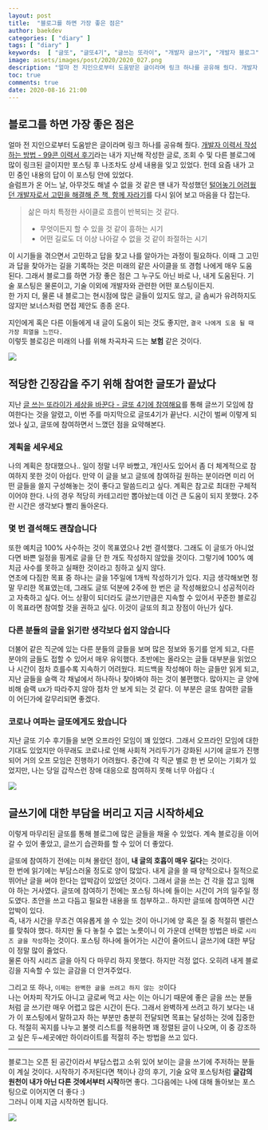 ```yaml
---
layout: post
title:  "블로그를 하면 가장 좋은 점은"
author: baekdev
categories: [ "diary" ]
tags: [ "diary" ]
keywords:  [ "글또", "글또4기", "글쓰는 또라이", "개발자 글쓰기", "개발자 블로그" ]  
image: assets/images/post/2020/2020_027.png    
description: "얼마 전 지인으로부터 도움받은 글이라며 링크 하나를 공유해 줬다. 개발자 이력서 작성하는 방법 - 99콘 이력서 후기라는 내가 지난해 작성한 글로 포스팅 후 나조차도 상세 내용을 잊고 있었다. 헌데 요즘 내가 고민 중인 내용의 답이 이 포스팅 안에 있었다. 슬럼프가 온 어느 날, 아무것도 해낼 수 없을 것 같은 땐 내가 작성했던 털어놓기 어려웠던 개발자로서 고민을 해결해 준 책, 함께 자라기를 다시 읽어 보고 마음을 다 잡는다."    
toc: true  
comments: true  
date: 2020-08-16 21:00      
---    
```



## 블로그를 하면 가장 좋은 점은  

얼마 전 지인으로부터 도움받은 글이라며 링크 하나를 공유해 줬다. [개발자 이력서 작성하는 방법 - 99콘 이력서 후기]({{site.url}}{{site.baseUrl}}/post/2/)라는 내가 지난해 작성한 글로, 조회 수 및 다른 블로그에 많이 링크된 글이지만 포스팅 후 나조차도 상세 내용을 잊고 있었다. 헌데 요즘 내가 고민 중인 내용의 답이 이 포스팅 안에 있었다.  
슬럼프가 온 어느 날, 아무것도 해낼 수 없을 것 같은 땐 내가 작성했던 [털어놓기 어려웠던 개발자로서 고민을 해결해 준 책, 함께 자라기]({{site.url}}{{site.baseUrl}}/post/16)를 다시 읽어 보고 마음을 다 잡는다.  

> 삶은 마치 특정한 사이클로 흐름이 반복되는 것 같다.  
> - 무엇이든지 할 수 있을 것 같이 흥하는 시기   
> - 어떤 길로도 더 이상 나아갈 수 없을 것 같이 좌절하는 시기   
   
이 시기들을 겪으면서 고민하고 답을 찾고 나를 알아가는 과정이 필요하다. 이때 그 고민과 답을 찾아가는 길을 기록하는 것은 미래의 같은 사이클을 또 경험  나에게 매우 도움 된다. 그래서 블로그를 하면 가장 좋은 점은 그 누구도 아닌 바로 나, 내게 도움된다. 기술 포스팅은 물론이고, 기술 이외에 개발자와 관련한 어떤 포스팅이든지.  
한 가지 더, 물론 내 블로그는 현시점에 많은 글들이 있지도 않고, 글 솜씨가 유려하지도 않지만 보너스처럼 면접 제안도 종종 온다.  

지인에게 혹은 다른 이들에게 내 글이 도움이 되는 것도 좋지만, `결국 나에게 도움 될 때 가장 희열을 느낀다.`   
이렇듯 블로깅은 미래의 나를 위해 차곡차곡 드는 **보험** 같은 것이다.   

![]({{site.url}}{{site.baseurl}}/{{site.assetsurl}}/images/post/2020/2020_016.png)  

## 적당한 긴장감을 주기 위해 참여한 글또가 끝났다    

지난 [글 쓰는 또라이가 세상을 바꾼다 - 글또 4기에 참여해요]({{site.url}}{{site.baseUrl}}/post/19)를 통해 글쓰기 모임에 참여한다는 것을 알렸고, 이번 주를 마지막으로 글또4기가 끝난다. 시간이 벌써 이렇게 되었나 싶고, 글또에 참여하면서 느꼈던 점을 요약해본다.  

### 계획을 세우세요  
나의 계획은 창대했으나.. 일이 정말 너무 바빴고, 개인사도 있어서 좀 더 체계적으로 참여하지 못한 것이 아쉽다. 만약 이 글을 보고 글또에 참여하길 원하는 분이라면 미리 어떤 글들을 쓸지 구성해놓는 것이 좋다고 말씀드리고 싶다. 계획은 참고로 최대한 구체적이어야 한다. 나의 경우 적당히 카테고리만 뽑아놨는데 이건 큰 도움이 되지 못했다. 2주란 시간은 생각보다 빨리 돌아온다.   

### 몇 번 결석해도 괜찮습니다  
또한 예치금 100% 사수하는 것이 목표였으나 2번 결석했다. 그래도 이 글또가 아니었다면 바쁜 일정을 핑계로 글을 단 한 개도 작성하지 않았을 것이다. 그렇기에 100% 예치금 사수를 못하고 실패한 것이라고 칭하고 싶지 않다.  
연초에 다짐한 목표 중 하나는 글을 1주일에 1개씩 작성하기가 있다. 지금 생각해보면 정말 무리한 목표였는데, 그래도 글또 덕분에 2주에 한 번은 글 작성해왔으니 성공적이라고 자축하고 싶다. 어느 상황이 되더라도 글쓰기만큼은 지속할 수 있어서 꾸준한 블로깅이 목표라면 참여할 것을 권하고 싶다. 이것이 글또의 최고 장점이 아닌가 싶다.  

### 다른 분들의 글을 읽기란 생각보다 쉽지 않습니다  
더불어 같은 직군에 있는 다른 분들의 글들을 보며 많은 정보와 동기를 얻게 되고, 다른 분야의 글들도 접할 수 있어서 매우 유익했다. 초반에는 올라오는 글들 대부분을 읽었으나 시간이 점차 흐를수록 지속하기 어려웠다. 피드백을 작성해야 하는 글들만 읽게 되고, 지난 글들을 슬랙 각 채널에서 하나하나 찾아봐야 하는 것이 불편했다. 많아지는 글 양에 비해 슬랙 ux가 따라주지 않아 점차 안 보게 되는 것 같다. 이 부분은 글또 참여한 글들이 어딘가에 갈무리되면 좋겠다.  

### 코로나 여파는 글또에게도 왔습니다  
지난 글또 기수 후기들을 보면 오프라인 모임이 꽤 있었다. 그래서 오프라인 모임에 대한 기대도 있었지만 아무래도 코로나로 인해 사회적 거리두기가 강화된 시기에 글또가 진행되어 거의 오프 모임은 진행하기 어려웠다. 중간에 각 직군 별로 한 번 모이는 기회가 있었지만, 나는 당일 갑작스런 장애 대응으로 참여하지 못해 너무 아쉽다 :(  

![]({{site.url}}{{site.baseurl}}/{{site.assetsurl}}/images/post/2020/2020_019.png)  

## 글쓰기에 대한 부담을 버리고 지금 시작하세요  
이렇게 마무리된 글또를 통해 블로그에 많은 글들을 채울 수 있었다. 계속 블로깅을 이어갈 수 있어 좋았고, 글쓰기 습관화를 할 수 있어 더 좋았다.  

글또에 참여하기 전에는 미쳐 몰랐던 점이, **내 글의 호흡이 매우 길다**는 것이다.  
한 번에 읽기에는 부담스러울 정도로 양이 많았다. 내게 글을 쓸 때 양적으로나 질적으로 뛰어난 글을 써야 한다는 압박감이 있었던 것이다. 그래서 글을 쓰는 건 각을 잡고 임해야 하는 거사였다. 글또에 참여하기 전에는 포스팅 하나에 들이는 시간이 거의 일주일 정도였다. 초안을 쓰고 다듬고 필요한 내용을 또 첨부하고.. 하지만 글또에 참여하면 시간 압박이 있다.  
즉, 내가 시간을 무조건 여유롭게 쓸 수 있는 것이 아니기에 양 혹은 질 중 적절히 밸런스를 맞춰야 했다. 하지만 둘 다 놓칠 수 없는 노릇이니 이 가운데 선택한 방법은 바로 `시리즈 글을 작성`하는 것이다. 포스팅 하나에 들어가는 시간이 줄어드니 글쓰기에 대한 부담이 정말 많이 줄었다.  
물론 아직 시리즈 글을 아직 다 마무리 하지 못했다. 하지만 걱정 없다. 오히려 내게 블로깅을 지속할 수 있는 글감을 더 안겨주었다.  

그리고 또 하나, `이제는 완벽한 글을 쓰려고 하지 않는 것`이다   
나는 어차피 작가도 아니고 글로써 먹고 사는 이는 아니기 때문에 좋은 글을 쓰는 분들 처럼 글 쓰기란 매우 어렵고 많은 시간이 든다. 그래서 완벽하게 쓰려고 하기 보다는 내가 이 포스팅에서 말하고자 하는 부분만 충분히 전달되면 목표는 달성하는 것에 집중한다. 적절히 꼭지를 나누고 불렛 리스트를 적용하면 꽤 정렬된 글이 나오며, 이 중 강조하고 싶은 두~세곳에만 하이라이트를 적절히 주는 방법을 쓰고 있다.    

---  

블로그는 오픈 된 공간이라서 부담스럽고 소위 있어 보이는 글을 쓰기에 주저하는 분들이 계실 것이다. 시작하기 주저된다면 책이나 강의 후기, 기술 요약 포스팅처럼 **글감의 원천이 내가 아닌 다른 것에서부터 시작**하면 좋다. 그다음에는 나에 대해 돌아보는 포스팅으로 이어지면 더 좋다 :)   
그러니 이제 지금 시작하면 됩니다.  

![]({{site.url}}{{site.baseurl}}/{{site.assetsurl}}/images/post/2020/2020_027.png)  

<br/>
<br/>
